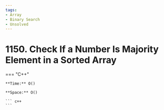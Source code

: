 ```yaml
---
tags:
- Array
- Binary Search
- Unsolved
---
```



# 1150. Check If a Number Is Majority Element in a Sorted Array

=== "C++"

    **Time:** O()

    **Space:** O()

    ``` c++
    ```